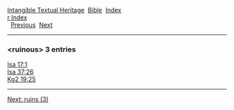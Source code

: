 [Intangible Textual Heritage](../../index)  [Bible](../index) 
[Index](index)   
[r Index](_r_)  
  [Previous](c09652)  [Next](c09654) 

------------------------------------------------------------------------

### &lt;ruinous&gt; 3 entries

[Isa 17:1](../kjv/isa017.htm#001)  
[Isa 37:26](../kjv/isa037.htm#026)  
[Kg2 19:25](../kjv/kg2019.htm#025)  

------------------------------------------------------------------------

[Next: ruins (3)](c09654)
